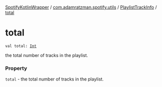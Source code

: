 [SpotifyKotlinWrapper](../../index.md) / [com.adamratzman.spotify.utils](../index.md) / [PlaylistTrackInfo](index.md) / [total](./total.md)

# total

`val total: `[`Int`](https://kotlinlang.org/api/latest/jvm/stdlib/kotlin/-int/index.html)

the total number of tracks in the playlist.

### Property

`total` - the total number of tracks in the playlist.
